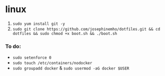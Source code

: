 # linux

1. `sudo yum install git -y`
2. `sudo git clone https://github.com/josephinemho/dotfiles.git && cd dotfiles && sudo chmod +x boot.sh && ./boot.sh`

### To do:
* `sudo setenforce 0`
* `sudo touch /etc/containers/nodocker`
* `sudo groupadd docker` & `sudo usermod -aG docker $USER`
